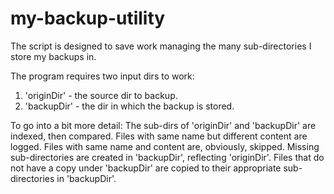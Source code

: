 # my-backup-utility
The script is designed to save work managing the many sub-directories I store my backups in.

The program requires two input dirs to work:

1. 'originDir' - the source dir to backup.
2. 'backupDir' - the dir in which the backup is stored.

To go into a bit more detail:
The sub-dirs of 'originDir' and 'backupDir' are indexed, then compared.
Files with same name but different content are logged.
Files with same name and content are, obviously, skipped.
Missing sub-directories are created in 'backupDir', reflecting 'originDir'.
Files that do not have a copy under 'backupDir' are copied to their appropriate sub-directories in 'backupDir'.

